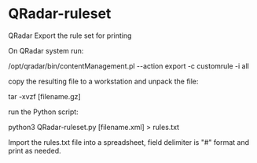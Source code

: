 # QRadar-ruleset
QRadar Export the rule set for printing


On QRadar system run:

/opt/qradar/bin/contentManagement.pl --action export -c customrule -i all


copy the resulting file to a workstation and unpack the file:

tar -xvzf [filename.gz]


run the Python script:

python3 QRadar-ruleset.py [filename.xml] > rules.txt


Import the rules.txt file into a spreadsheet, field delimiter is "#"
format and print as needed.


